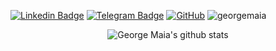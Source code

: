 
[![Linkedin Badge](https://img.shields.io/badge/-LinkedIn-blue?style=flat-square&logo=Linkedin&logoColor=white&link=https://www.linkedin.com/in/georgemaia/)](https://www.linkedin.com/in/georgemaia/)
[![Telegram Badge](https://img.shields.io/badge/-Telegram-1ca0f1?style=flat-square&labelColor=1ca0f1&logo=telegram&logoColor=white&link=https://t.me/Georgemaia)](https://t.me/Georgemaia)
[![GitHub](https://img.shields.io/github/followers/georgemaia?label=follow&style=social)](https://github.com/georgemaia)
<img src="https://komarev.com/ghpvc/?username=georgemaia" alt="georgemaia" />

<div style="display: flex;  justify-content: center;">
  <img src= "https://github-readme-stats.vercel.app/api?username=georgemaia&show_icons=true&count_private=true&hide_border=true&theme=radical" alt="George Maia's github stats">
</div>


<!--
**georgemaia/georgemaia** is a ✨ _special_ ✨ repository because its `README.md` (this file) appears on your GitHub profile.

Here are some ideas to get you started:

- 🔭 I’m currently working on ...
- 🌱 I’m currently learning ...
- 👯 I’m looking to collaborate on ...
- 🤔 I’m looking for help with ...
- 💬 Ask me about ...
- 📫 How to reach me: ...
- 😄 Pronouns: ...
- ⚡ Fun fact: ...
-->
